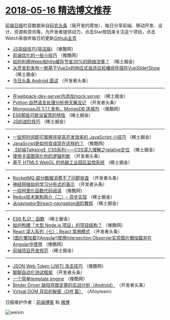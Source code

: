 # [2018-05-16 精选博文推荐](http://hao.caibaojian.com/date/2018/05/16)

[前端日报](http://caibaojian.com/c/news)栏目数据来自[码农头条](http://hao.caibaojian.com/)（我开发的爬虫），每日分享前端、移动开发、设计、资源和资讯等，为开发者提供动力，点击Star按钮来关注这个项目，点击Watch来收听每日的更新[Github主页](https://github.com/kujian/frontendDaily)
* [JS高级技巧(简洁版)](http://hao.caibaojian.com/74426.html) （推酷网）
* [前端优化的一些小技巧](http://hao.caibaojian.com/74417.html) （推酷网）
* [如何利用Webp和http缓存节省30%的网络流量？](http://hao.caibaojian.com/74474.html) （稀土掘金）
* [从开发到发布一款基于Vue2x的响应式自适应轮播组件插件VueSliderShow](http://hao.caibaojian.com/74475.html) （稀土掘金）
* [今日头条 Android 面试](http://hao.caibaojian.com/74371.html) （开发者头条）

***
* [在webpack-dev-server内添加mock server](http://hao.caibaojian.com/74465.html) （稀土掘金）
* [Python 自然语言处理分析倚天屠龙记](http://hao.caibaojian.com/74382.html) （开发者头条）
* [MongooseJS 5.1.1 发布，MongoDB 连接包](http://hao.caibaojian.com/74428.html) （推酷网）
* [ES6那些可能没留意的特性](http://hao.caibaojian.com/74468.html) （稀土掘金）
* [JS的进阶技巧](http://hao.caibaojian.com/74459.html) （稀土掘金）

***
* [一些短时间即可掌握并提高开发效率的 JavaScript 小技巧](http://hao.caibaojian.com/74471.html) （稀土掘金）
* [JavaScript是如何变成现在这样的？](http://hao.caibaojian.com/74421.html) （推酷网）
* [【前端Talkking】CSS系列——CSS深入理解之relative定位](http://hao.caibaojian.com/74472.html) （稀土掘金）
* [使用卡诺图简化你的逻辑判断](http://hao.caibaojian.com/74368.html) （开发者头条）
* [基于 HTML5 WebGL 的低碳工业园区监控系统](http://hao.caibaojian.com/74461.html) （稀土掘金）

***
* [RocketMQ 部分数据消费不了问题排查](http://hao.caibaojian.com/74370.html) （开发者头条）
* [神经网络如何学习分布式的表示](http://hao.caibaojian.com/74381.html) （开发者头条）
* [一段柯里化函数代码阅读](http://hao.caibaojian.com/74418.html) （推酷网）
* [Redux技术架构简介（二）&#8211; 异步实现](http://hao.caibaojian.com/74463.html) （稀土掘金）
* [从navigator到react-navigation进阶教程](http://hao.caibaojian.com/74364.html) （稀土掘金）

***
* [ES6 札记：函数](http://hao.caibaojian.com/74460.html) （稀土掘金）
* [如何构建「大型 Node.js 项目」的项目结构？](http://hao.caibaojian.com/74423.html) （推酷网）
* [React 深入系列（七）：React 常用模式](http://hao.caibaojian.com/74378.html) （开发者头条）
* [[图片懒加载][Angular]使用Intersection Observer实现图片懒加载并在Angular中使用](http://hao.caibaojian.com/74424.html) （推酷网）
* [前端项目开发规范](http://hao.caibaojian.com/74464.html) （稀土掘金）

***
* [JSON Web Token (JWT) 攻击技巧](http://hao.caibaojian.com/74413.html) （推酷网）
* [聊聊自动化测试框架](http://hao.caibaojian.com/74369.html) （开发者头条）
* [一个简单template engine](http://hao.caibaojian.com/74425.html) （推酷网）
* [Binder Driver 缺陷导致定屏的实战分析（Android）](http://hao.caibaojian.com/74380.html) （开发者头条）
* [Virtual DOM 背后的秘密（Diff 篇）](http://hao.caibaojian.com/74497.html) （Alloyteam）

日报维护作者：[前端博客](http://caibaojian.com/) 和 [微博](http://caibaojian.com/go/weibo)

![weixin](https://user-images.githubusercontent.com/3055447/38468989-651132ac-3b80-11e8-8e6b-15122322a9d7.png)